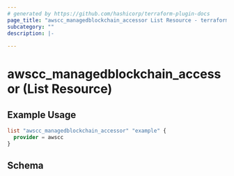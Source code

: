 ```yaml
---
# generated by https://github.com/hashicorp/terraform-plugin-docs
page_title: "awscc_managedblockchain_accessor List Resource - terraform-provider-awscc"
subcategory: ""
description: |-
  
---
```


# awscc_managedblockchain_accessor (List Resource)



## Example Usage

```terraform
list "awscc_managedblockchain_accessor" "example" {
  provider = awscc
}
```

<!-- schema generated by tfplugindocs -->
## Schema
